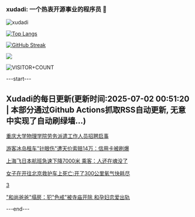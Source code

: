 ### xudadi: 一个热衷开源事业的程序员 👋

![xudadi](https://github-readme-stats-git-masterorgs-github-readme-stats-team.vercel.app/api?username=xudadi)

[![Top Langs](https://github-readme-stats.vercel.app/api/top-langs/?username=xudadi)](https://github.com/anuraghazra/github-readme-stats)

[![GitHub Streak](https://streak-stats.demolab.com?user=xudadi&locale=zh_Hans)](https://git.io/streak-stats)

![](https://raw.githubusercontent.com/xudadi/xudadi/main/assets/github-contribution-grid-snake.svg)

![VISITOR+COUNT](https://komarev.com/ghpvc/?username=xudadi&label=VISITOR+COUNT)


---start---

## Xudadi的每日更新(更新时间:2025-07-02 00:51:20 | 本部分通过Github Actions抓取RSS自动更新, 无意中实现了自动刷绿墙...)

[重庆大学物理学院劳务派遣工作人员招聘启事](https://www.gongkaoleida.com/article/2485011)

[游客冰岛租车"针眼伤"遭天价索赔14万：信用卡被刷爆](https://m.163.com/news/article/K3CBT1UB0550B6IS.html)

[上海飞日本航班急速下降7000米 乘客：人还在魂没了](https://m.163.com/news/article/K3C9E4LO0512B07B.html)

[女子在开往北京救护车上死亡:开了300公里氧气快耗尽](https://m.163.com/news/article/K3CMA1IA0514D3UH.html)

[3](https://m.163.com/touch/news/sub/domestic)

["和尚爸爸"塌房：犯"色戒"被寺庙开除 和孕妇恋爱出轨](https://m.163.com/news/article/K3CS08FO00019B3E.html)

---end---

